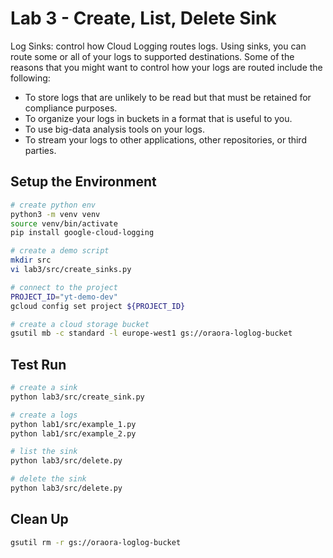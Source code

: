 # Lab 3 - Create, List, Delete Sink
Log Sinks: control how Cloud Logging routes logs. Using sinks, you can route some or all of your logs to supported destinations. Some of the reasons that you might want to control how your logs are routed include the following:

- To store logs that are unlikely to be read but that must be retained for compliance purposes.
- To organize your logs in buckets in a format that is useful to you.
- To use big-data analysis tools on your logs.
- To stream your logs to other applications, other repositories, or third parties.

## Setup the Environment
```bash
# create python env
python3 -m venv venv
source venv/bin/activate
pip install google-cloud-logging

# create a demo script
mkdir src
vi lab3/src/create_sinks.py

# connect to the project
PROJECT_ID="yt-demo-dev"
gcloud config set project ${PROJECT_ID}

# create a cloud storage bucket
gsutil mb -c standard -l europe-west1 gs://oraora-loglog-bucket
```

## Test Run
```bash
# create a sink
python lab3/src/create_sink.py

# create a logs
python lab1/src/example_1.py
python lab1/src/example_2.py

# list the sink
python lab3/src/delete.py

# delete the sink
python lab3/src/delete.py
```

## Clean Up
```bash
gsutil rm -r gs://oraora-loglog-bucket
```